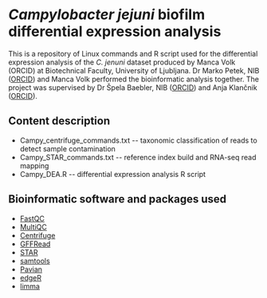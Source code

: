 # _Campylobacter jejuni_ biofilm differential expression analysis

This is a repository of Linux commands and R script used for the differential expression analysis of the _C. jenuni_ dataset produced by Manca Volk (ORCID) at Biotechnical Faculty, University of Ljubljana. Dr Marko Petek, NIB ([ORCID](https://orcid.org/0000-0003-3644-7827)) and Manca Volk performed the bioinformatic analysis together. The project was supervised by Dr Špela Baebler, NIB ([ORCID](https://orcid.org/0000-0003-4776-7164)) and Anja Klančnik ([ORCID](https://orcid.org/0000-0003-1632-5785)).

## Content description
- Campy_centrifuge_commands.txt -- taxonomic classification of reads to detect sample contamination
- Campy_STAR_commands.txt -- reference index build and RNA-seq read mapping
- Campy_DEA.R -- differential expression analysis R script

## Bioinformatic software and packages used
- [FastQC](https://github.com/s-andrews/FastQC)
- [MultiQC](https://github.com/MultiQC/MultiQC)
- [Centrifuge](https://github.com/DaehwanKimLab/centrifuge)
- [GFFRead](https://github.com/gpertea/gffread)
- [STAR](https://github.com/alexdobin/STAR)
- [samtools](https://github.com/samtools/samtools)
- [Pavian](https://github.com/fbreitwieser/pavian)
- [edgeR](https://bioconductor.org/packages/release/bioc/html/edgeR.html)
- [limma](https://bioconductor.org/packages/release/bioc/html/limma.html)
